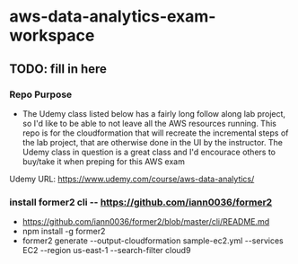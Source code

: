# aws-data-analytics-exam-workspace

## TODO: fill in here

### Repo Purpose
+ The Udemy class listed below has a fairly long follow along lab project, so I'd like to be able to not leave all the AWS resources running. This repo is for the cloudformation that will recreate the incremental steps of the lab project, that are otherwise done in the UI by the instructor. The Udemy class in question is a great class and I'd encourace others to buy/take it when preping for this AWS exam

Udemy URL: https://www.udemy.com/course/aws-data-analytics/

### install former2 cli -- https://github.com/iann0036/former2
+ https://github.com/iann0036/former2/blob/master/cli/README.md
+ npm install -g former2
+ former2 generate --output-cloudformation sample-ec2.yml --services EC2 --region us-east-1 --search-filter cloud9
